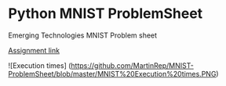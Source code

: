 # Python MNIST ProblemSheet

Emerging Technologies MNIST Problem sheet

[Assignment link](https://github.com/emerging-technologies/emerging-technologies.github.io/blob/master/problems/digits.md)

![Execution times] (https://github.com/MartinRep/MNIST-ProblemSheet/blob/master/MNIST%20Execution%20times.PNG)